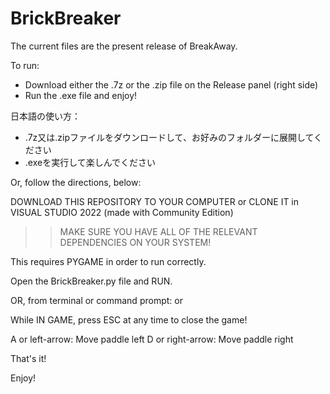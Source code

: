 # BrickBreaker

The current files are the present release of BreakAway.

To run:
- Download either the .7z or the .zip file on the Release panel (right side)
- Run the .exe file and enjoy!

日本語の使い方：
- .7z又は.zipファイルをダウンロードして、お好みのフォルダーに展開してください
- .exeを実行して楽しんでください

Or, follow the directions, below:

DOWNLOAD THIS REPOSITORY TO YOUR COMPUTER or CLONE IT in VISUAL STUDIO 2022 (made with Community Edition)
>>MAKE SURE YOU HAVE ALL OF THE RELEVANT DEPENDENCIES ON YOUR SYSTEM!

This requires PYGAME in order to run correctly.

Open the BrickBreaker.py file and RUN.

OR, from terminal or command prompt:
<python BrickBreaker.py>
or
<python3 BrickBreaker.py>

While IN GAME, press ESC at any time to close the game!

A or left-arrow: Move paddle left
D or right-arrow: Move paddle right

That's it!

Enjoy!

